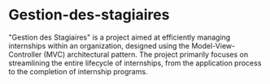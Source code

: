 # Gestion-des-stagiaires
"Gestion des Stagiaires" is a project aimed at efficiently managing internships within an organization, designed using the Model-View-Controller (MVC) architectural pattern. The project primarily focuses on streamlining the entire lifecycle of internships, from the application process to the completion of internship programs.
